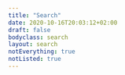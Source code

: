 ```yaml
---
title: "Search"
date: 2020-10-16T20:03:12+02:00
draft: false
bodyclass: search
layout: search
notEverything: true
notListed: true
---
```

